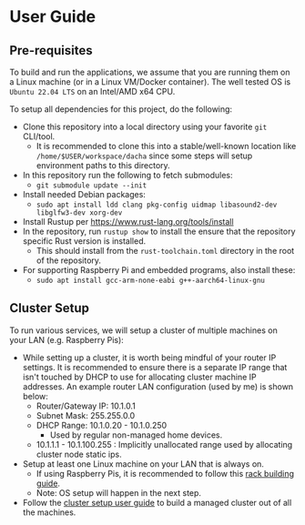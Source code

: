 # User Guide

## Pre-requisites

To build and run the applications, we assume that you are running them on a Linux machine (or in a Linux VM/Docker container). The well tested OS is `Ubuntu 22.04 LTS` on an Intel/AMD x64 CPU.

To setup all dependencies for this project, do the following:

- Clone this repository into a local directory using your favorite `git` CLI/tool.
    - It is recommended to clone this into a stable/well-known location like `/home/$USER/workspace/dacha` since some steps will setup environment paths to this directory. 
- In this repository run the following to fetch submodules:
    - `git submodule update --init`
- Install needed Debian packages:
    - `sudo apt install ldd clang pkg-config uidmap libasound2-dev libglfw3-dev xorg-dev`
- Install Rustup per https://www.rust-lang.org/tools/install
- In the repository, run `rustup show` to install the ensure that the repository specific Rust version is installed.
    - This should install from the `rust-toolchain.toml` directory in the root of the repository.
- For supporting Raspberry Pi and embedded programs, also install these:
    - `sudo apt install gcc-arm-none-eabi g++-aarch64-linux-gnu`


## Cluster Setup

To run various services, we will setup a cluster of multiple machines on your LAN (e.g. Raspberry Pis):

- While setting up a cluster, it is worth being mindful of your router IP settings. It is recommended to ensure there is a separate IP range that isn't touched by DHCP to use for allocating cluster machine IP addresses. An example router LAN configuration (used by me) is shown below:
    - Router/Gateway IP: 10.1.0.1
    - Subnet Mask: 255.255.0.0
    - DHCP Range: 10.1.0.20 - 10.1.0.250
        - Used by regular non-managed home devices.
    - 10.1.1.1 - 10.1.100.255 : Implicitly unallocated range used by allocating cluster node static ips.
- Setup at least one Linux machine on your LAN that is always on.
    - If using Raspberry Pis, it is recommended to follow this [rack building guide](./pi_rack/README.md).
    - Note: OS setup will happen in the next step.
- Follow the [cluster setup user guide](../pkg/container/index.md) to build a managed cluster out of all the machines.
